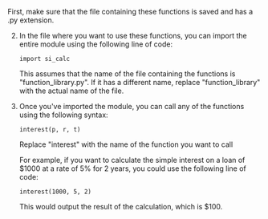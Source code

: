  First, make sure that the file containing these functions is saved and has a .py extension.

2. In the file where you want to use these functions, you can import the entire module using the following line of code:

   `import si_calc`

   This assumes that the name of the file containing the functions is "function_library.py". If it has a different name, replace "function_library" with the actual name of the file.

3. Once you've imported the module, you can call any of the functions using the following syntax:

   `interest(p, r, t)`

   Replace "interest" with the name of the function you want to call

   For example, if you want to calculate the simple interest on a loan of $1000 at a rate of 5% for 2 years, you could use the following line of code:

   `interest(1000, 5, 2)`

   This would output the result of the calculation, which is $100.
